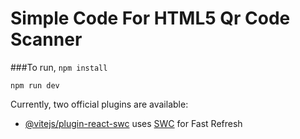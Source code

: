# Simple Code For HTML5 Qr Code Scanner 

###To run,
`npm install`

 `npm run dev`

Currently, two official plugins are available:

- [@vitejs/plugin-react-swc](https://github.com/vitejs/vite-plugin-react-swc) uses [SWC](https://swc.rs/) for Fast Refresh
